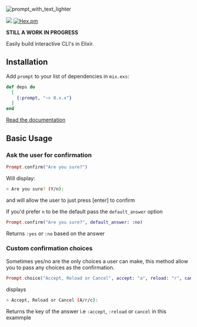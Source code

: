 ![prompt_with_text_lighter](https://user-images.githubusercontent.com/42816/115971052-5772c380-a514-11eb-8b43-dd49e81467f5.png)

![](https://github.com/silbermm/prompt/workflows/Build/badge.svg)
[![Hex.pm](https://img.shields.io/hexpm/v/prompt?style=flat-square)](https://hexdocs.pm/prompt/Prompt.html#content)

**STILL A WORK IN PROGRESS**

Easily build interactive CLI's in Elixir.

## Installation

Add `prompt` to your list of dependencies in `mix.exs`:

```elixir
def deps do
  [
    {:prompt, "~> 0.x.x"}
  ]
end
```

[Read the documentation](https://hexdocs.pm/prompt/Prompt.html)

## Basic Usage

### Ask the user for confirmation
```elixir
Prompt.confirm("Are you sure?")
```
Will display:
```bash
> Are you sure? (Y/n):
```
and will allow the user to just press [enter] to confirm

If you'd prefer `n` to be the default pass the `default_answer` option
```elixir
Prompt.confirm("Are you sure?", default_answer: :no)
```

Returns `:yes` or `:no` based on the answer

### Custom confirmation choices
Sometimes yes/no are the only choices a user can make, this method allow you to pass any choices as the confirmation.
```elixir
Prompt.choice("Accept, Reload or Cancel", accept: "a", reload: "r", cancel: "c")
```
displays
```bash
> Accept, Reload or Cancel (A/r/c):
```

Returns the key of the answer i.e `:accept`, `:reload` or `cancel` in this exammple
